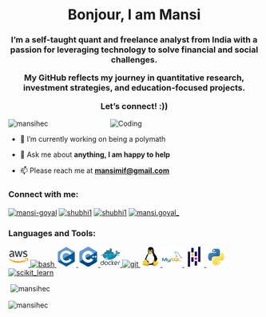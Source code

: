 <h1 align="center">Bonjour, I am Mansi </h1>
<h3 align="center">I’m a self-taught quant and freelance analyst from India with a passion for leveraging technology to solve financial and social challenges. 


My GitHub reflects my journey in quantitative research, investment strategies, and education-focused projects. 

Let’s connect! :)) </h3>
<img align="right" alt="Coding" width="300" src="http://49.media.tumblr.com/88aa2943f65180406e51f9aa224cb052/tumblr_niurbjw4hO1tszhb1o1_500.gif"> 

<p align="left"> <img src="https://komarev.com/ghpvc/?username=mansihec&label=Profile%20views&color=0e75b6&style=flat" alt="mansihec" /> </p>

- 🔭 I’m currently working on being a polymath
- 💬 Ask me about **anything, I am happy to help**

- 📫 Please reach me at **mansimif@gmail.com**

<h3 align="left">Connect with me:</h3>
<p align="left">
<a href="https://linkedin.com/in/mansi-goyal" target="blank"><img align="center" src="https://raw.githubusercontent.com/rahuldkjain/github-profile-readme-generator/master/src/images/icons/Social/linked-in-alt.svg" alt="mansi-goyal" height="30" width="40" /></a>
<a href="https://fb.com/shubhi1" target="blank"><img align="center" src="https://raw.githubusercontent.com/rahuldkjain/github-profile-readme-generator/master/src/images/icons/Social/facebook.svg" alt="shubhi1" height="30" width="40" /></a>
<a href="https://leetcode.com/MansiGo/" target="blank"><img align="center" src="https://github.com/rahuldkjain/github-profile-readme-generator/blob/master/src/images/icons/ProgrammingLanguages/python.svg" alt="shubhi1" height="30" width="40" /></a>  
<a href="https://instagram.com/mansigo_" target="blank"><img align="center" src="https://raw.githubusercontent.com/rahuldkjain/github-profile-readme-generator/master/src/images/icons/Social/instagram.svg" alt="mansi.goyal_" height="30" width="40" /></a>
</p>

<h3 align="left">Languages and Tools:</h3>
<p align="left"> <a href="https://aws.amazon.com" target="_blank" rel="noreferrer"> <img src="https://raw.githubusercontent.com/devicons/devicon/master/icons/amazonwebservices/amazonwebservices-original-wordmark.svg" alt="aws" width="40" height="40"/> </a> <a href="https://www.gnu.org/software/bash/" target="_blank" rel="noreferrer"> <img src="https://www.vectorlogo.zone/logos/gnu_bash/gnu_bash-icon.svg" alt="bash" width="40" height="40"/> </a> <a href="https://www.cprogramming.com/" target="_blank" rel="noreferrer"> <img src="https://raw.githubusercontent.com/devicons/devicon/master/icons/c/c-original.svg" alt="c" width="40" height="40"/> </a> <a href="https://www.w3schools.com/cpp/" target="_blank" rel="noreferrer"> <img src="https://raw.githubusercontent.com/devicons/devicon/master/icons/cplusplus/cplusplus-original.svg" alt="cplusplus" width="40" height="40"/> </a> <a href="https://www.docker.com/" target="_blank" rel="noreferrer"> <img src="https://raw.githubusercontent.com/devicons/devicon/master/icons/docker/docker-original-wordmark.svg" alt="docker" width="40" height="40"/> </a> <a href="https://git-scm.com/" target="_blank" rel="noreferrer"> <img src="https://www.vectorlogo.zone/logos/git-scm/git-scm-icon.svg" alt="git" width="40" height="40"/> </a> <a href="https://www.linux.org/" target="_blank" rel="noreferrer"> <img src="https://raw.githubusercontent.com/devicons/devicon/master/icons/linux/linux-original.svg" alt="linux" width="40" height="40"/> </a> <a href="https://www.mysql.com/" target="_blank" rel="noreferrer"> <img src="https://raw.githubusercontent.com/devicons/devicon/master/icons/mysql/mysql-original-wordmark.svg" alt="mysql" width="40" height="40"/> </a> <a href="https://pandas.pydata.org/" target="_blank" rel="noreferrer"> <img src="https://raw.githubusercontent.com/devicons/devicon/2ae2a900d2f041da66e950e4d48052658d850630/icons/pandas/pandas-original.svg" alt="pandas" width="40" height="40"/> </a> <a href="https://www.python.org" target="_blank" rel="noreferrer"> <img src="https://raw.githubusercontent.com/devicons/devicon/master/icons/python/python-original.svg" alt="python" width="40" height="40"/> </a> <a href="https://scikit-learn.org/" target="_blank" rel="noreferrer"> <img src="https://upload.wikimedia.org/wikipedia/commons/0/05/Scikit_learn_logo_small.svg" alt="scikit_learn" width="40" height="40"/> </a> </p>

<p>&nbsp;<img align="center" src="https://github-readme-stats.vercel.app/api?username=mansihec&show_icons=true&locale=en" alt="mansihec" /></p>

<p><img align="center" src="https://github-readme-streak-stats.herokuapp.com/?user=mansihec&" alt="mansihec" /></p>
